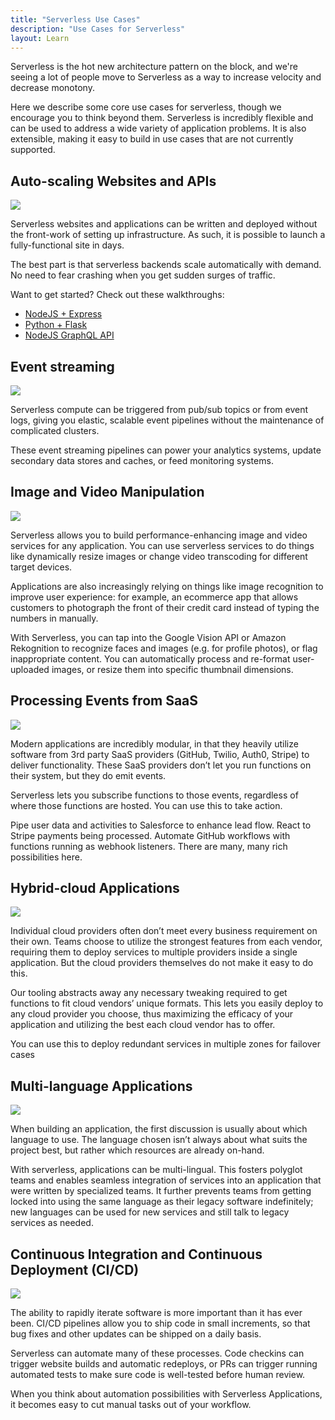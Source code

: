 ```yaml
---
title: "Serverless Use Cases"
description: "Use Cases for Serverless"
layout: Learn
---
```


Serverless is the hot new architecture pattern on the block, and we're seeing a lot of people move to Serverless as a way to increase velocity and decrease monotony.

Here we describe some core use cases for serverless, though we encourage you to think beyond them. Serverless is incredibly flexible and can be used to address a wide variety of application problems. It is also extensible, making it easy to build in use cases that are not currently supported.

## Auto-scaling Websites and APIs

<img src="https://s3-us-west-2.amazonaws.com/assets.site.serverless.com/learn/intro/auto-scaling%402x.jpg">

Serverless websites and applications can be written and deployed without the front-work of setting up infrastructure. As such, it is possible to launch a fully-functional site in days.

The best part is that serverless backends scale automatically with demand. No need to fear crashing when you get sudden surges of traffic.

Want to get started? Check out these walkthroughs:

- [NodeJS + Express](https://serverless.com/blog/serverless-express-rest-api/)
- [Python + Flask](https://serverless.com/blog/flask-python-rest-api-serverless-lambda-dynamodb/)
- [NodeJS GraphQL API](https://serverless.com/blog/make-serverless-graphql-api-using-lambda-dynamodb/)

## Event streaming

<img src="https://s3-us-west-2.amazonaws.com/assets.site.serverless.com/learn/intro/event-streaming%402x.jpg">

Serverless compute can be triggered from pub/sub topics or from event logs, giving you elastic, scalable event pipelines without the maintenance of complicated clusters.

These event streaming pipelines can power your analytics systems, update secondary data stores and caches, or feed monitoring systems.

## Image and Video Manipulation

<img src="https://s3-us-west-2.amazonaws.com/assets.site.serverless.com/learn/intro/video-manipulation%402x.jpg">

Serverless allows you to build performance-enhancing image and video services for any application. You can use serverless services to do things like dynamically resize images or change video transcoding for different target devices.

Applications are also increasingly relying on things like image recognition to improve user experience: for example, an ecommerce app that allows customers to photograph the front of their credit card instead of typing the numbers in manually.

With Serverless, you can tap into the Google Vision API or Amazon Rekognition to recognize faces and images (e.g. for profile photos), or flag inappropriate content. You can automatically process and re-format user-uploaded images, or resize them into specific thumbnail dimensions.

## Processing Events from SaaS

<img src="https://s3-us-west-2.amazonaws.com/assets.site.serverless.com/learn/intro/saas-events%402x.jpg">

Modern applications are incredibly modular, in that they heavily utilize software from 3rd party SaaS providers (GitHub, Twilio, Auth0, Stripe) to deliver functionality. These SaaS providers don’t let you run functions on their system, but they do emit events.

Serverless lets you subscribe functions to those events, regardless of where those functions are hosted. You can use this to take action.

Pipe user data and activities to Salesforce to enhance lead flow. React to Stripe payments being processed. Automate GitHub workflows with functions running as webhook listeners. There are many, many rich possibilities here.

## Hybrid-cloud Applications

<img src="https://s3-us-west-2.amazonaws.com/assets.site.serverless.com/learn/intro/hybrid-cloud%402x.jpg">

Individual cloud providers often don’t meet every business requirement on their own. Teams choose to utilize the strongest features from each vendor, requiring them to deploy services to multiple providers inside a single application. But the cloud providers themselves do not make it easy to do this.

Our tooling abstracts away any necessary tweaking required to get functions to fit cloud vendors’ unique formats. This lets you easily deploy to any cloud provider you choose, thus maximizing the efficacy of your application and utilizing the best each cloud vendor has to offer.

You can use this to deploy redundant services in multiple zones for failover cases

## Multi-language Applications

<img src="https://s3-us-west-2.amazonaws.com/assets.site.serverless.com/learn/intro/multi-language-apps%402x.jpg">

When building an application, the first discussion is usually about which language to use. The language chosen isn’t always about what suits the project best, but rather which resources are already on-hand.

With serverless, applications can be multi-lingual. This fosters polyglot teams and enables seamless integration of services into an application that were written by specialized teams. It further prevents teams from getting locked into using the same language as their legacy software indefinitely; new languages can be used for new services and still talk to legacy services as needed.

## Continuous Integration and Continuous Deployment (CI/CD)

<img src="https://s3-us-west-2.amazonaws.com/assets.site.serverless.com/learn/intro/CICD%402x.jpg">

The ability to rapidly iterate software is more important than it has ever been. CI/CD pipelines allow you to ship code in small increments, so that bug fixes and other updates can be shipped on a daily basis.

Serverless can automate many of these processes. Code checkins can trigger website builds and automatic redeploys, or PRs can trigger running automated tests to make sure code is well-tested before human review.

When you think about automation possibilities with Serverless Applications, it becomes easy to cut manual tasks out of your workflow.
